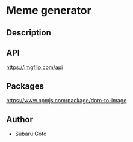 # Meme generator

## Description

## API
https://imgflip.com/api

## Packages
https://www.npmjs.com/package/dom-to-image

## Author 
- Subaru Goto